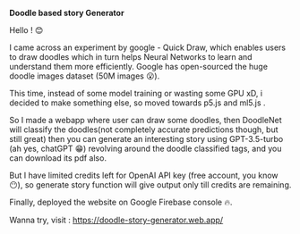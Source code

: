 **Doodle based story Generator**

Hello ! 😊

I came across an experiment by google - Quick Draw, which enables users to draw doodles which in turn helps Neural Networks to learn and understand them more efficiently. Google has open-sourced the huge doodle images dataset (50M images 😮).

This time, instead of some model training or wasting some GPU xD, i decided to make something else, so moved towards p5.js and ml5.js .

So I made a webapp where user can draw some doodles, then DoodleNet will classify the doodles(not completely accurate predictions though, but still great) then you can generate an interesting story using GPT-3.5-turbo (ah yes, chatGPT 😁) revolving around the doodle classified tags, and you can download its pdf also.

But I have limited credits left for OpenAI API key (free account, you know 😶), so generate story function will give output only till credits are remaining.

Finally, deployed the website on Google Firebase console 🔥.

Wanna try, visit : https://doodle-story-generator.web.app/
